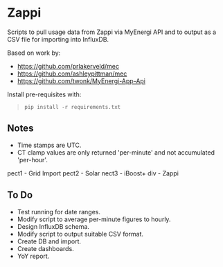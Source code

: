 # Zappi

Scripts to pull usage data from Zappi via MyEnergi API and to output as a CSV file for importing into InfluxDB.

Based on work by:

- https://github.com/prlakerveld/mec
- https://github.com/ashleypittman/mec
- https://github.com/twonk/MyEnergi-App-Api

Install pre-requisites with:  
>`pip install -r requirements.txt`

## Notes
- Time stamps are UTC.
- CT clamp values are only returned 'per-minute' and not accumulated 'per-hour'.

pect1 - Grid Import
pect2 - Solar
nect3 - iBoost+
div - Zappi

## To Do
- Test running for date ranges.
- Modify script to average per-minute figures to hourly.
- Design InfluxDB schema.
- Modify script to output suitable CSV format.
- Create DB and import.
- Create dashboards.
- YoY report.